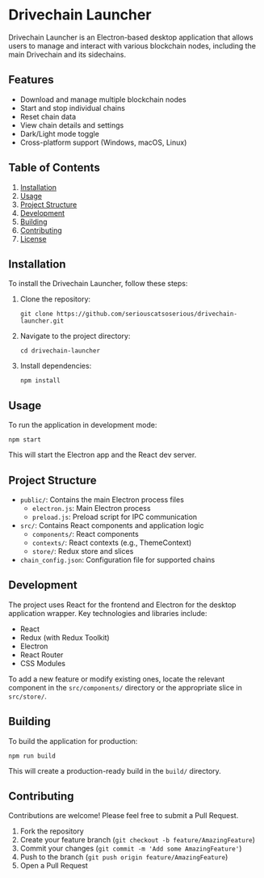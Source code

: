 # Drivechain Launcher

Drivechain Launcher is an Electron-based desktop application that allows users to manage and interact with various blockchain nodes, including the main Drivechain and its sidechains.

## Features

- Download and manage multiple blockchain nodes
- Start and stop individual chains
- Reset chain data
- View chain details and settings
- Dark/Light mode toggle
- Cross-platform support (Windows, macOS, Linux)

## Table of Contents

1. [Installation](#installation)
2. [Usage](#usage)
3. [Project Structure](#project-structure)
4. [Development](#development)
5. [Building](#building)
6. [Contributing](#contributing)
7. [License](#license)

## Installation

To install the Drivechain Launcher, follow these steps:

1. Clone the repository:
   ```
   git clone https://github.com/seriouscatsoserious/drivechain-launcher.git
   ```
2. Navigate to the project directory:
   ```
   cd drivechain-launcher
   ```
3. Install dependencies:
   ```
   npm install
   ```

## Usage

To run the application in development mode:

```
npm start
```

This will start the Electron app and the React dev server.

## Project Structure

- `public/`: Contains the main Electron process files
  - `electron.js`: Main Electron process
  - `preload.js`: Preload script for IPC communication
- `src/`: Contains React components and application logic
  - `components/`: React components
  - `contexts/`: React contexts (e.g., ThemeContext)
  - `store/`: Redux store and slices
- `chain_config.json`: Configuration file for supported chains

## Development

The project uses React for the frontend and Electron for the desktop application wrapper. Key technologies and libraries include:

- React
- Redux (with Redux Toolkit)
- Electron
- React Router
- CSS Modules

To add a new feature or modify existing ones, locate the relevant component in the `src/components/` directory or the appropriate slice in `src/store/`.

## Building

To build the application for production:

```
npm run build
```

This will create a production-ready build in the `build/` directory.

## Contributing

Contributions are welcome! Please feel free to submit a Pull Request.

1. Fork the repository
2. Create your feature branch (`git checkout -b feature/AmazingFeature`)
3. Commit your changes (`git commit -m 'Add some AmazingFeature'`)
4. Push to the branch (`git push origin feature/AmazingFeature`)
5. Open a Pull Request

